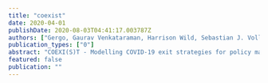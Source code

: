```yaml
---
title: "coexist"
date: 2020-04-01
publishDate: 2020-08-03T04:41:17.003787Z
authors: ["Gergo, Gaurav Venkataraman, Harrison Wild, Sebastian J. Vollmer Bohner"]
publication_types: ["0"]
abstract: "COEXI(S)T - Modelling COVID-19 exit strategies for policy makers in the United Kingdom"
featured: false
publication: ""
---
```


